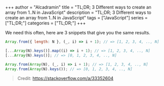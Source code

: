 +++
author = "Alcadramin"
title = "TL;DR; 3 Different ways to create an array from 1..N in JavaScript"
description = "TL;DR; 3 Different ways to create an array from 1..N in JavaScript"
tags = ["JavaScript"]
series = ["TL;DR;"]
categories = ["TL;DR;"]
+++

We need this often, here are 3 snippets that give you the same results.

```js
Array.from({ length: N }, (_, i) => i + 1); // => [1, 2, 3, 4, .., N]
```

```js
[...Array(N).keys()].map((i) => i + 1); // => [1, 2, 3, 4, .., N]
[...Array(N).keys()]; // => [0, 1, 2, 3, 4, .., N]
```

```js
Array.from(Array(N), (_, i) => i + 1); // => [1, 2, 3, 4, .., N]
Array.from(Array(N).keys()); // => [0, 1, 2, 3, 4, .., N]
```

> Credit: https://stackoverflow.com/a/33352604
